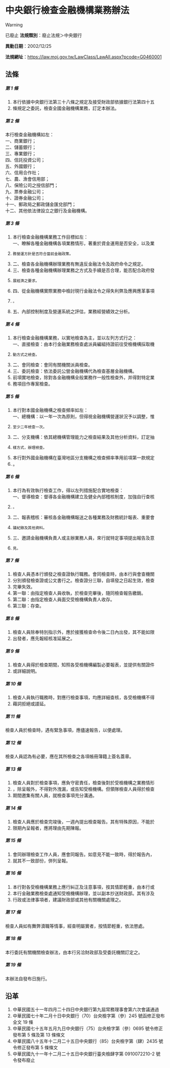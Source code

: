 # 中央銀行檢查金融機構業務辦法


> [!WARNING]
> 已廢止
**法規類別**：廢止法規＞中央銀行

**異動日期**：2002/12/25  

**法規網址**：https://law.moj.gov.tw/LawClass/LawAll.aspx?pcode=G0460001



## 法條
##### 第 1 條
1. 本行依據中央銀行法第三十八條之規定及接受財政部依據銀行法第四十五
1. 條規定之委託，檢查全國金融機構業務，訂定本辦法。

##### 第 2 條
本行檢查金融機構如左：  
一、商業銀行；  
二、儲蓄銀行；  
三、專業銀行；  
四、信託投資公司；  
五、外國銀行；  
六、信用合作社；  
七、農、漁會信用部；  
八、保險公司之授信部門；  
九、票券金融公司；  
十、證券金融公司；  
十一、郵政局之郵政儲金匯兌部門；  
十二、其他依法律設立之銀行及金融機構。

##### 第 3 條
1. 本行檢查金融機構業務工作目標如左：  
一、瞭解各種金融機構各項業務情形，著重於資金運用是否安全，以及業
1.     務營運方針是否符合當前金融政策。
1. 二、檢查各金融機構辦理業務有無違反金融法令及政府命令之規定。
1. 三、檢查各種金融機構辦理業務之方式及手續是否合理，能否配合政府發
1.     展經濟之要求。
1. 四、從金融機構實際業務中檢討現行金融法令之得失利弊及應興應革事項
1.     。
1. 五、內部控制制度及營運系統之評估，業務經營績效之分析。

##### 第 4 條
1. 本行檢查金融機構業務，以實地檢查為主，並以左列方式行之：  
一、直接檢查：由本行金融業務檢查處派員編組持證前往受檢機構採取機
1.     動方式之檢查。
1. 二、會同檢查：會同有關機關派員檢查。
1. 三、委託檢查：依法委託公營金融機構代為檢查基層金融機構。
1. 前項實地檢查，除對各金融機構全般業務作一般性檢查外，并得對特定業
1. 務項目作專案檢查。

##### 第 5 條
1. 本行對本國金融機構之檢查頻率如左：  
一、總機構：以一年一次為原則，但得視金融機構營運狀況予以調整，惟
1.     至少二年檢查一次。
1. 二、分支機構：依其總機構管理能力之檢查結果及其他分析資料，訂定抽
1.     樣方式，辦理檢查。
1. 本行對外國金融機構在臺灣地區分支機構之檢查頻率準用前項第一款規定
1. 。

##### 第 6 條
1. 本行為有效執行檢查工作，得以左列措施配合實地檢查：  
一、督導檢查：督導各金融機構建立及健全內部稽核制度，加強自行查核
1.     。
1. 二、報表稽核：審核各金融機構報送之各種業務及財務統計報表、重要會
1.     議紀錄及其他資料。
1. 三、邀請金融機構負責人或主辦業務人員，來行就特定事項提出報告及意
1.     見。

##### 第 7 條
1. 檢查人員憑本行頒發之檢查證執行職務。會同檢查時，由本行與會查機關
1. 分別頒發檢查證或公文書行之。檢查證分三聯，自填發之日起生效，檢查
1. 完畢失效。
1. 第一聯：由指定檢查人員收執，於檢查完畢後，隨同檢查報告繳銷。
1. 第二聯：由指定檢查人員面交受檢機構負責人收存。
1. 第三聯：存查。

##### 第 8 條
1. 檢查人員除奉特別指示外，應於接獲檢查命令後二日內出發，其不能如限
1. 出發者，應先報經核准延展之。

##### 第 9 條
1. 檢查人員得於檢查期間，知照各受檢機構編製必要報表，並提供有關證件
1. 或詳細說明。

##### 第 10 條
1. 檢查人員執行職務時，對應行檢查事項，均應詳細查核，各受檢機構不得
1. 藉詞拒絕或諉延。

##### 第 11 條
檢查人員於檢查時，遇有緊急事項，應儘速報告，以便處理。

##### 第 12 條
檢查人員認為有必要，應在其所檢查之各項帳冊簿籍上簽名蓋章。

##### 第 13 條
1. 檢查人員對於檢查事項，應負守密責任，檢查後對於受檢機構之業務情形
1. ，除呈報外，不得對外洩漏，或告知受檢機構。但領隊檢查人員得於檢查
1. 期間邀集有關人員，就檢查事項充分溝通。

##### 第 14 條
1. 檢查人員應於檢查完竣後，一週內提出檢查報告。其有特殊原因，不能於
1. 限期內呈報者，應將理由先期陳報。

##### 第 15 條
1. 會同辦理檢查工作人員，應會同報告。如意見不能一致時，得於報告內，
1. 就其不一致部份，併列呈報。

##### 第 16 條
1. 本行對各受檢機構業務上應行糾正及注意事項，按其情節輕重，由本行或
1. 本行金融業務檢查處通知受檢機構辦理，並以副本抄送財政部。其有涉及
1. 行政或法律事項者，建議財政部或其他有關機關處理之。

##### 第 17 條
檢查人員如有舞弊瀆職等情事，經查明屬實者，按情節輕重，依法懲處。

##### 第 18 條
本行委託有關機關檢查辦法，由本行另洽財政部及受委託機關訂定之。

##### 第 19 條
本辦法自發布日施行。

## 沿革
1. 中華民國五十一年四月二十四日中央銀行第九屆常務理事會第六次會議通過
1. 中華民國七十年二月十日中央銀行（70）台央檢字第（參）245 號函修正發布全文 19 條
1. 中華民國七十五年五月九日中央銀行（75）台央檢字第（參）0695  號令修正發布第 5 條及第 13 條條文
1. 中華民國八十五年十二月二十五日中央銀行（85）台央檢字第（肆）2435  號令修正發布第 5  條條文
1. 中華民國九十一年十二月二十五日中央銀行臺央檢肆字第 0910072210-2 號令發布廢止
